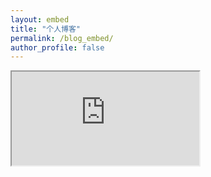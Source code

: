 ```yaml
---
layout: embed
title: "个人博客"
permalink: /blog_embed/
author_profile: false
---
```


<iframe class="blog-embed-iframe" src="https://digital-garden-chi-eosin.vercel.app/"></iframe>